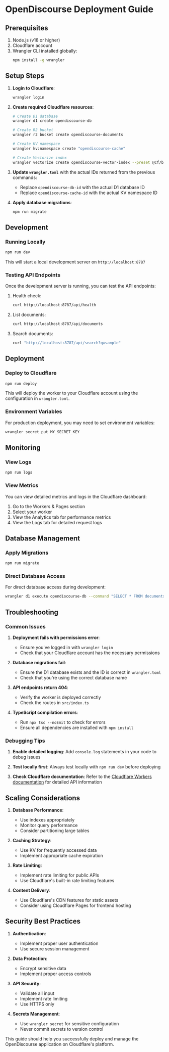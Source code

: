 # OpenDiscourse Deployment Guide

## Prerequisites

1. Node.js (v18 or higher)
2. Cloudflare account
3. Wrangler CLI installed globally:
   ```bash
   npm install -g wrangler
   ```

## Setup Steps

1. **Login to Cloudflare**:

   ```bash
   wrangler login
   ```

2. **Create required Cloudflare resources**:

   ```bash
   # Create D1 database
   wrangler d1 create opendiscourse-db

   # Create R2 bucket
   wrangler r2 bucket create opendiscourse-documents

   # Create KV namespace
   wrangler kv:namespace create "opendiscourse-cache"

   # Create Vectorize index
   wrangler vectorize create opendiscourse-vector-index --preset @cf/baai/bge-small-en-v1.5
   ```

3. **Update `wrangler.toml`** with the actual IDs returned from the previous commands:
   - Replace `opendiscourse-db-id` with the actual D1 database ID
   - Replace `opendiscourse-cache-id` with the actual KV namespace ID

4. **Apply database migrations**:
   ```bash
   npm run migrate
   ```

## Development

### Running Locally

```bash
npm run dev
```

This will start a local development server on `http://localhost:8787`

### Testing API Endpoints

Once the development server is running, you can test the API endpoints:

1. Health check:

   ```bash
   curl http://localhost:8787/api/health
   ```

2. List documents:

   ```bash
   curl http://localhost:8787/api/documents
   ```

3. Search documents:
   ```bash
   curl "http://localhost:8787/api/search?q=sample"
   ```

## Deployment

### Deploy to Cloudflare

```bash
npm run deploy
```

This will deploy the worker to your Cloudflare account using the configuration in `wrangler.toml`.

### Environment Variables

For production deployment, you may need to set environment variables:

```bash
wrangler secret put MY_SECRET_KEY
```

## Monitoring

### View Logs

```bash
npm run logs
```

### View Metrics

You can view detailed metrics and logs in the Cloudflare dashboard:

1. Go to the Workers & Pages section
2. Select your worker
3. View the Analytics tab for performance metrics
4. View the Logs tab for detailed request logs

## Database Management

### Apply Migrations

```bash
npm run migrate
```

### Direct Database Access

For direct database access during development:

```bash
wrangler d1 execute opendiscourse-db --command "SELECT * FROM documents LIMIT 5;"
```

## Troubleshooting

### Common Issues

1. **Deployment fails with permissions error**:
   - Ensure you've logged in with `wrangler login`
   - Check that your Cloudflare account has the necessary permissions

2. **Database migrations fail**:
   - Ensure the D1 database exists and the ID is correct in `wrangler.toml`
   - Check that you're using the correct database name

3. **API endpoints return 404**:
   - Verify the worker is deployed correctly
   - Check the routes in `src/index.ts`

4. **TypeScript compilation errors**:
   - Run `npx tsc --noEmit` to check for errors
   - Ensure all dependencies are installed with `npm install`

### Debugging Tips

1. **Enable detailed logging**:
   Add `console.log` statements in your code to debug issues

2. **Test locally first**:
   Always test locally with `npm run dev` before deploying

3. **Check Cloudflare documentation**:
   Refer to the [Cloudflare Workers documentation](https://developers.cloudflare.com/workers/) for detailed API information

## Scaling Considerations

1. **Database Performance**:
   - Use indexes appropriately
   - Monitor query performance
   - Consider partitioning large tables

2. **Caching Strategy**:
   - Use KV for frequently accessed data
   - Implement appropriate cache expiration

3. **Rate Limiting**:
   - Implement rate limiting for public APIs
   - Use Cloudflare's built-in rate limiting features

4. **Content Delivery**:
   - Use Cloudflare's CDN features for static assets
   - Consider using Cloudflare Pages for frontend hosting

## Security Best Practices

1. **Authentication**:
   - Implement proper user authentication
   - Use secure session management

2. **Data Protection**:
   - Encrypt sensitive data
   - Implement proper access controls

3. **API Security**:
   - Validate all input
   - Implement rate limiting
   - Use HTTPS only

4. **Secrets Management**:
   - Use `wrangler secret` for sensitive configuration
   - Never commit secrets to version control

This guide should help you successfully deploy and manage the OpenDiscourse application on Cloudflare's platform.
